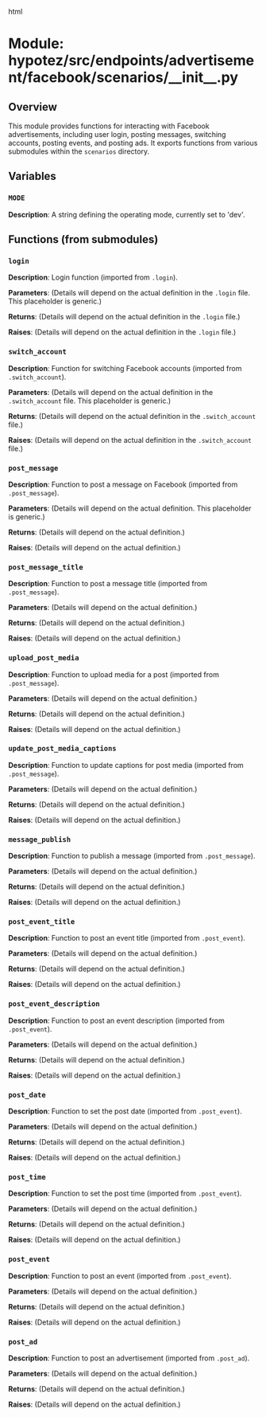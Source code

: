 html
<h1>Module: hypotez/src/endpoints/advertisement/facebook/scenarios/__init__.py</h1>

<h2>Overview</h2>
<p>This module provides functions for interacting with Facebook advertisements, including user login, posting messages, switching accounts, posting events, and posting ads. It exports functions from various submodules within the <code>scenarios</code> directory.</p>

<h2>Variables</h2>

<h3><code>MODE</code></h3>

<p><strong>Description</strong>:  A string defining the operating mode, currently set to 'dev'.</p>


<h2>Functions (from submodules)</h2>

<h3><code>login</code></h3>

<p><strong>Description</strong>:  Login function (imported from <code>.login</code>). </p>

<p><strong>Parameters</strong>: (Details will depend on the actual definition in the <code>.login</code> file.  This placeholder is generic.)</p>

<p><strong>Returns</strong>: (Details will depend on the actual definition in the <code>.login</code> file.)</p>

<p><strong>Raises</strong>: (Details will depend on the actual definition in the <code>.login</code> file.)</p>

<h3><code>switch_account</code></h3>

<p><strong>Description</strong>: Function for switching Facebook accounts (imported from <code>.switch_account</code>). </p>

<p><strong>Parameters</strong>: (Details will depend on the actual definition in the <code>.switch_account</code> file.  This placeholder is generic.)</p>

<p><strong>Returns</strong>: (Details will depend on the actual definition in the <code>.switch_account</code> file.)</p>

<p><strong>Raises</strong>: (Details will depend on the actual definition in the <code>.switch_account</code> file.)</p>


<h3><code>post_message</code></h3>
<p><strong>Description</strong>: Function to post a message on Facebook (imported from <code>.post_message</code>).</p>
<p><strong>Parameters</strong>: (Details will depend on the actual definition. This placeholder is generic.)</p>
<p><strong>Returns</strong>: (Details will depend on the actual definition.)</p>
<p><strong>Raises</strong>: (Details will depend on the actual definition.)</p>

<h3><code>post_message_title</code></h3>
<p><strong>Description</strong>: Function to post a message title (imported from <code>.post_message</code>).</p>
<p><strong>Parameters</strong>: (Details will depend on the actual definition.)</p>
<p><strong>Returns</strong>: (Details will depend on the actual definition.)</p>
<p><strong>Raises</strong>: (Details will depend on the actual definition.)</p>

<h3><code>upload_post_media</code></h3>
<p><strong>Description</strong>: Function to upload media for a post (imported from <code>.post_message</code>).</p>
<p><strong>Parameters</strong>: (Details will depend on the actual definition.)</p>
<p><strong>Returns</strong>: (Details will depend on the actual definition.)</p>
<p><strong>Raises</strong>: (Details will depend on the actual definition.)</p>

<h3><code>update_post_media_captions</code></h3>
<p><strong>Description</strong>: Function to update captions for post media (imported from <code>.post_message</code>).</p>
<p><strong>Parameters</strong>: (Details will depend on the actual definition.)</p>
<p><strong>Returns</strong>: (Details will depend on the actual definition.)</p>
<p><strong>Raises</strong>: (Details will depend on the actual definition.)</p>

<h3><code>message_publish</code></h3>
<p><strong>Description</strong>: Function to publish a message (imported from <code>.post_message</code>).</p>
<p><strong>Parameters</strong>: (Details will depend on the actual definition.)</p>
<p><strong>Returns</strong>: (Details will depend on the actual definition.)</p>
<p><strong>Raises</strong>: (Details will depend on the actual definition.)</p>


<h3><code>post_event_title</code></h3>
<p><strong>Description</strong>: Function to post an event title (imported from <code>.post_event</code>).</p>
<p><strong>Parameters</strong>: (Details will depend on the actual definition.)</p>
<p><strong>Returns</strong>: (Details will depend on the actual definition.)</p>
<p><strong>Raises</strong>: (Details will depend on the actual definition.)</p>

<h3><code>post_event_description</code></h3>
<p><strong>Description</strong>: Function to post an event description (imported from <code>.post_event</code>).</p>
<p><strong>Parameters</strong>: (Details will depend on the actual definition.)</p>
<p><strong>Returns</strong>: (Details will depend on the actual definition.)</p>
<p><strong>Raises</strong>: (Details will depend on the actual definition.)</p>


<h3><code>post_date</code></h3>
<p><strong>Description</strong>: Function to set the post date (imported from <code>.post_event</code>).</p>
<p><strong>Parameters</strong>: (Details will depend on the actual definition.)</p>
<p><strong>Returns</strong>: (Details will depend on the actual definition.)</p>
<p><strong>Raises</strong>: (Details will depend on the actual definition.)</p>

<h3><code>post_time</code></h3>
<p><strong>Description</strong>: Function to set the post time (imported from <code>.post_event</code>).</p>
<p><strong>Parameters</strong>: (Details will depend on the actual definition.)</p>
<p><strong>Returns</strong>: (Details will depend on the actual definition.)</p>
<p><strong>Raises</strong>: (Details will depend on the actual definition.)</p>


<h3><code>post_event</code></h3>
<p><strong>Description</strong>: Function to post an event (imported from <code>.post_event</code>).</p>
<p><strong>Parameters</strong>: (Details will depend on the actual definition.)</p>
<p><strong>Returns</strong>: (Details will depend on the actual definition.)</p>
<p><strong>Raises</strong>: (Details will depend on the actual definition.)</p>

<h3><code>post_ad</code></h3>
<p><strong>Description</strong>: Function to post an advertisement (imported from <code>.post_ad</code>).</p>
<p><strong>Parameters</strong>: (Details will depend on the actual definition.)</p>
<p><strong>Returns</strong>: (Details will depend on the actual definition.)</p>
<p><strong>Raises</strong>: (Details will depend on the actual definition.)</p>